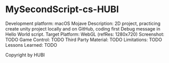  # MySecondScript-cs-HUBI
 Development platform: macOS Mojave
 Description: 2D project, practicing create unity project locally and on GitHub, coding first Debug message in Hello World script.
 Target Platform: WebGL (refRes: 1280x720)
 Screenshot: TODO
 Game Control: TODO
 Third Party Material: TODO
 Limitations: TODO
 Lessons Learned: TODO

 Copyright by HUBI